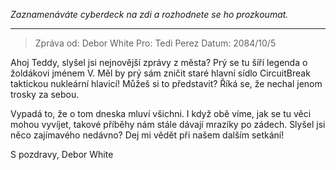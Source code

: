 _Zaznamenáváte cyberdeck na zdi a rozhodnete se ho prozkoumat._

---

> Zpráva od: Debor White
> Pro: Tedi Perez
> Datum: 2084/10/5

Ahoj Teddy, slyšel jsi nejnovější zprávy z města? Prý se tu šíří legenda o žoldákovi jménem V. Měl by prý sám zničit staré hlavní sídlo CircuitBreak taktickou nukleární hlavicí! Můžeš si to představit? Říká se, že nechal jenom trosky za sebou.

Vypadá to, že o tom dneska mluví všichni. I když obě víme, jak se tu věci mohou vyvíjet, takové příběhy nám stále dávají mrazíky po zádech. Slyšel jsi něco zajímavého nedávno? Dej mi vědět při našem dalším setkání!

S pozdravy,
Debor White
